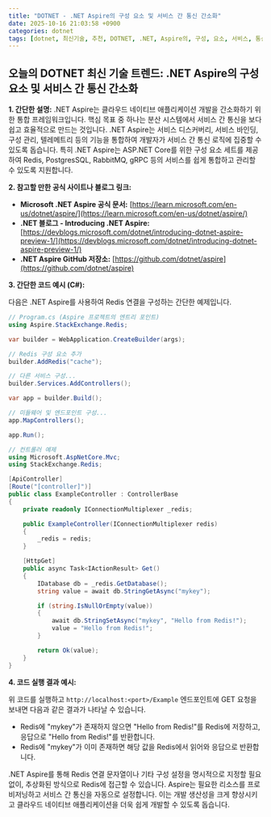 ```yaml
---
title: "DOTNET - .NET Aspire의 구성 요소 및 서비스 간 통신 간소화"
date: 2025-10-16 21:03:58 +0900
categories: dotnet
tags: [dotnet, 최신기술, 추천, DOTNET, .NET, Aspire의, 구성, 요소, 서비스, 통신, 간소화]
---
```


## 오늘의 DOTNET 최신 기술 트렌드: **.NET Aspire의 구성 요소 및 서비스 간 통신 간소화**

**1. 간단한 설명:**
.NET Aspire는 클라우드 네이티브 애플리케이션 개발을 간소화하기 위한 통합 프레임워크입니다. 핵심 목표 중 하나는 분산 시스템에서 서비스 간 통신을 보다 쉽고 효율적으로 만드는 것입니다. .NET Aspire는 서비스 디스커버리, 서비스 바인딩, 구성 관리, 텔레메트리 등의 기능을 통합하여 개발자가 서비스 간 통신 로직에 집중할 수 있도록 돕습니다.  특히 .NET Aspire는 ASP.NET Core를 위한 구성 요소 세트를 제공하여 Redis, PostgresSQL, RabbitMQ, gRPC 등의 서비스를 쉽게 통합하고 관리할 수 있도록 지원합니다.

**2. 참고할 만한 공식 사이트나 블로그 링크:**

*   **Microsoft .NET Aspire 공식 문서:** [https://learn.microsoft.com/en-us/dotnet/aspire/](https://learn.microsoft.com/en-us/dotnet/aspire/)
*   **.NET 블로그 - Introducing .NET Aspire:** [https://devblogs.microsoft.com/dotnet/introducing-dotnet-aspire-preview-1/](https://devblogs.microsoft.com/dotnet/introducing-dotnet-aspire-preview-1/)
*   **.NET Aspire GitHub 저장소:** [https://github.com/dotnet/aspire](https://github.com/dotnet/aspire)

**3. 간단한 코드 예시 (C#):**

다음은 .NET Aspire를 사용하여 Redis 연결을 구성하는 간단한 예제입니다.

```csharp
// Program.cs (Aspire 프로젝트의 엔트리 포인트)
using Aspire.StackExchange.Redis;

var builder = WebApplication.CreateBuilder(args);

// Redis 구성 요소 추가
builder.AddRedis("cache");

// 다른 서비스 구성...
builder.Services.AddControllers();

var app = builder.Build();

// 미들웨어 및 엔드포인트 구성...
app.MapControllers();

app.Run();
```

```csharp
// 컨트롤러 예제
using Microsoft.AspNetCore.Mvc;
using StackExchange.Redis;

[ApiController]
[Route("[controller]")]
public class ExampleController : ControllerBase
{
    private readonly IConnectionMultiplexer _redis;

    public ExampleController(IConnectionMultiplexer redis)
    {
        _redis = redis;
    }

    [HttpGet]
    public async Task<IActionResult> Get()
    {
        IDatabase db = _redis.GetDatabase();
        string value = await db.StringGetAsync("mykey");

        if (string.IsNullOrEmpty(value))
        {
            await db.StringSetAsync("mykey", "Hello from Redis!");
            value = "Hello from Redis!";
        }

        return Ok(value);
    }
}

```

**4. 코드 실행 결과 예시:**

위 코드를 실행하고 `http://localhost:<port>/Example` 엔드포인트에 GET 요청을 보내면 다음과 같은 결과가 나타날 수 있습니다.

*   Redis에 "mykey"가 존재하지 않으면 "Hello from Redis!"를 Redis에 저장하고, 응답으로 "Hello from Redis!"를 반환합니다.
*   Redis에 "mykey"가 이미 존재하면 해당 값을 Redis에서 읽어와 응답으로 반환합니다.

.NET Aspire를 통해 Redis 연결 문자열이나 기타 구성 설정을 명시적으로 지정할 필요 없이, 추상화된 방식으로 Redis에 접근할 수 있습니다. Aspire는 필요한 리소스를 프로비저닝하고 서비스 간 통신을 자동으로 설정합니다. 이는 개발 생산성을 크게 향상시키고 클라우드 네이티브 애플리케이션을 더욱 쉽게 개발할 수 있도록 돕습니다.

